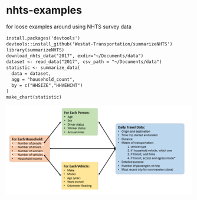# nhts-examples
for loose examples around using NHTS survey data

```
install.packages('devtools')
devtools::install_github('Westat-Transportation/summarizeNHTS')
library(summarizeNHTS)
download_nhts_data("2017", exdir="~/Documents/data")
dataset <- read_data("2017", csv_path = "~/Documents/data")
statistic <- summarize_data(
  data = dataset,
  agg = "household_count",
  by = c("HHSIZE","HHVEHCNT")
)
make_chart(statistic)
```

![data model](https://raw.githubusercontent.com/r-transit/nhts-examples/main/data_model.png)
